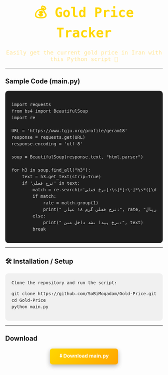 <div align="center">

<h1 style="font-family:monospace; color:#FFD700; font-size:42px;">
💰 Gold Price Tracker
</h1>

<p style="font-family:monospace; font-size:18px; color:#ffe599;">
Easily get the current gold price in Iran with this Python script 🚀
</p>

</div>

---

## Sample Code (main.py)

<div style="background:#1e1e1e; color:#d4d4d4; border-radius:10px; padding:20px; overflow-x:auto; font-family:monospace; font-size:14px; line-height:1.5;">

<pre>
import requests
from bs4 import BeautifulSoup
import re

URL = 'https://www.tgju.org/profile/geram18'
response = requests.get(URL)
response.encoding = 'utf-8'

soup = BeautifulSoup(response.text, "html.parser")

for h3 in soup.find_all("h3"):
    text = h3.get_text(strip=True)
    if 'نرخ فعلی' in text:
        match = re.search(r'نرخ فعلی[:\s]*[:\-]*\s*([\d,]+)', text)
        if match:
            rate = match.group(1)
            print(" نرخ فعلی گرم ۱۸ عیار:", rate, "ریال")
        else:
            print(" نرخ پیدا نشد داخل متن:", text)
        break
</pre>
</div>

---

## 🛠 Installation / Setup

<div style="background:#f0f0f0; border-radius:10px; padding:20px; font-family:monospace; font-size:14px; line-height:1.5;">
Clone the repository and run the script:

<pre>
git clone https://github.com/SoBiMoqadam/Gold-Price.git
cd Gold-Price
python main.py
</pre>
</div>

---

## Download

<div style="display:flex; justify-content:center; margin:20px 0;">
  <a href="https://github.com/SoBiMoqadam/Gold-Price/raw/main/main.py" 
     download
     style="
        padding:12px 30px;
        font-size:16px;
        font-weight:bold;
        color:white;
        text-decoration:none;
        border-radius:8px;
        background: linear-gradient(135deg, #FFD700, #FFA500);
        box-shadow: 0 5px 15px rgba(0,0,0,0.3);
        transition: transform 0.2s, box-shadow 0.2s;
     "
     onmouseover="this.style.transform='translateY(-3px)'; this.style.boxShadow='0 10px 20px rgba(0,0,0,0.4)';"
     onmouseout="this.style.transform='translateY(0)'; this.style.boxShadow='0 5px 15px rgba(0,0,0,0.3)';"
  >
      ⬇️ Download main.py
  </a>
</div>
